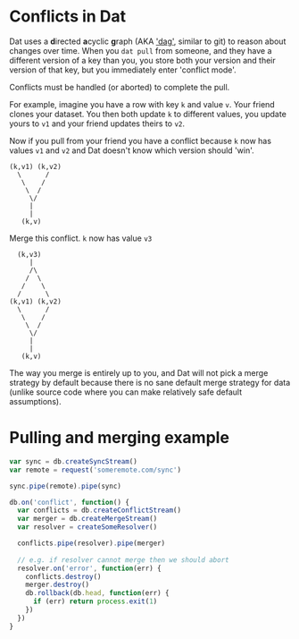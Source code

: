 # Conflicts in Dat

Dat uses a **d**irected **a**cyclic **g**raph (AKA ['dag'](https://github.com/jbenet/random-ideas/issues/20), similar to git) to
reason about changes over time. When you `dat pull` from someone, and they
have a different version of a key than you, you store both your version
and their version of that key, but you immediately enter 'conflict mode'.

Conflicts must be handled (or aborted) to complete the pull.

For example, imagine you have a row with key `k` and value `v`. Your
friend clones your dataset. You then both update `k` to different values,
you update yours to `v1` and your friend updates theirs to `v2`.

Now if you pull from your friend you have a conflict because `k` now has
values `v1` and `v2` and Dat doesn't know which version should 'win'.

```
(k,v1) (k,v2)
  \      /
   \    /
    \  /
     \/
     |
     |
   (k,v)
```

Merge this conflict. `k` now has value `v3`

```
  (k,v3)
     |
     /\
    /  \
   /    \ 
  /      \
(k,v1) (k,v2)
  \      /
   \    /
    \  /
     \/
     |
     |
   (k,v)
```

The way you merge is entirely up to you, and Dat will not pick a merge strategy by default because there is no sane default merge strategy for data (unlike source code where you can make relatively safe default assumptions).


# Pulling and merging example

```js
var sync = db.createSyncStream()
var remote = request('someremote.com/sync')

sync.pipe(remote).pipe(sync)

db.on('conflict', function() {
  var conflicts = db.createConflictStream()
  var merger = db.createMergeStream()
  var resolver = createSomeResolver()

  conflicts.pipe(resolver).pipe(merger)
  
  // e.g. if resolver cannot merge then we should abort
  resolver.on('error', function(err) {
    conflicts.destroy()
    merger.destroy()
    db.rollback(db.head, function(err) {
      if (err) return process.exit(1)
    })
  })
}
```
